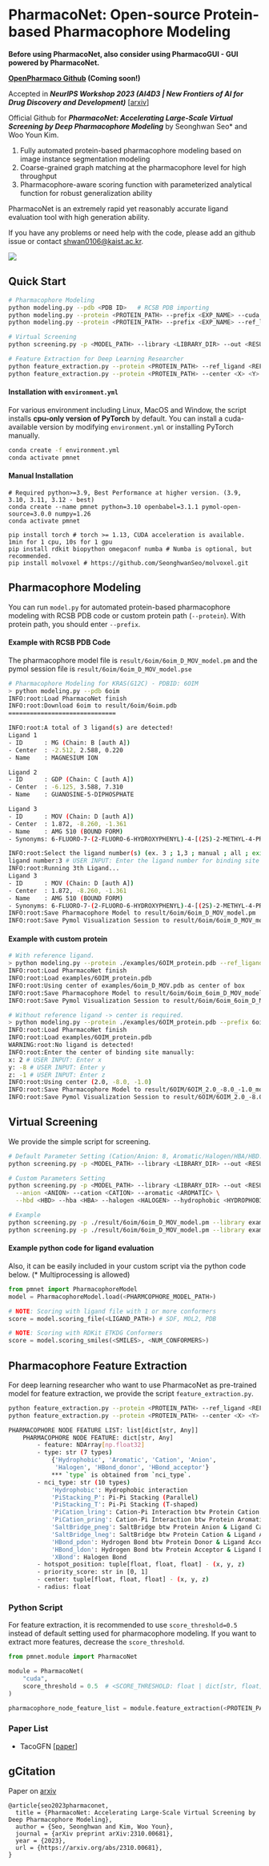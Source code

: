 # PharmacoNet: Open-source Protein-based Pharmacophore Modeling

**Before using PharmacoNet, also consider using PharmacoGUI - GUI powered by PharmacoNet.**

**[OpenPharmaco Github](https://github.com/SeonghwanSeo/OpenPharmaco) (Coming soon!)**

Accepted in **_NeurIPS Workshop 2023 (AI4D3 | New Frontiers of AI for Drug Discovery and Development)_** [[arxiv](https://arxiv.org/abs/2310.00681)]

Official Github for **_PharmacoNet: Accelerating Large-Scale Virtual Screening by Deep Pharmacophore Modeling_** by Seonghwan Seo\* and Woo Youn Kim.

1. Fully automated protein-based pharmacophore modeling based on image instance segmentation modeling
2. Coarse-grained graph matching at the pharmacophore level for high throughput
3. Pharmacophore-aware scoring function with parameterized analytical function for robust generalization ability

PharmacoNet is an extremely rapid yet reasonably accurate ligand evaluation tool with high generation ability.

If you have any problems or need help with the code, please add an github issue or contact [shwan0106@kaist.ac.kr](mailto:shwan0106@kaist.ac.kr).

![](images/overview.png)

## Quick Start

```bash
# Pharmacophore Modeling
python modeling.py --pdb <PDB ID>   # RCSB PDB importing
python modeling.py --protein <PROTEIN_PATH> --prefix <EXP_NAME> --cuda  # CUDA acceleration
python modeling.py --protein <PROTEIN_PATH> --prefix <EXP_NAME> --ref_ligand <REF_LIGAND_PATH>

# Virtual Screening
python screening.py -p <MODEL_PATH> --library <LIBRARY_DIR> --out <RESULT_PATH> --cpus <NCPU>

# Feature Extraction for Deep Learning Researcher
python feature_extraction.py --protein <PROTEIN_PATH> --ref_ligand <REF_LIGAND_PATH> --out <SAVE_PKL_PATH>
python feature_extraction.py --protein <PROTEIN_PATH> --center <X> <Y> <Z> --out <SAVE_PKL_PATH> --cuda
```

#### Installation with `environment.yml`

For various environment including Linux, MacOS and Window, the script installs **cpu-only version of PyTorch** by default. You can install a cuda-available version by modifying `environment.yml` or installing PyTorch manually.

```bash
conda create -f environment.yml
conda activate pmnet
```

#### Manual Installation

```shell
# Required python>=3.9, Best Performance at higher version. (3.9, 3.10, 3.11, 3.12 - best)
conda create --name pmnet python=3.10 openbabel=3.1.1 pymol-open-source=3.0.0 numpy=1.26
conda activate pmnet

pip install torch # torch >= 1.13, CUDA acceleration is available. 1min for 1 cpu, 10s for 1 gpu
pip install rdkit biopython omegaconf numba # Numba is optional, but recommended.
pip install molvoxel # https://github.com/SeonghwanSeo/molvoxel.git
```

## Pharmacophore Modeling

You can run `model.py` for automated protein-based pharmacophore modeling with RCSB PDB code or custom protein path (`--protein`). With protein path, you should enter `--prefix`.

#### Example with RCSB PDB Code

The pharmacophore model file is `result/6oim/6oim_D_MOV_model.pm` and the pymol session file is `result/6oim/6oim_D_MOV_model.pse`

```bash
# Pharmacophore Modeling for KRAS(G12C) - PDBID: 6OIM
> python modeling.py --pdb 6oim
INFO:root:Load PharmacoNet finish
INFO:root:Download 6oim to result/6oim/6oim.pdb
==============================

INFO:root:A total of 3 ligand(s) are detected!
Ligand 1
- ID      : MG (Chain: B [auth A])
- Center  : -2.512, 2.588, 0.220
- Name    : MAGNESIUM ION

Ligand 2
- ID      : GDP (Chain: C [auth A])
- Center  : -6.125, 3.588, 7.310
- Name    : GUANOSINE-5-DIPHOSPHATE

Ligand 3
- ID      : MOV (Chain: D [auth A])
- Center  : 1.872, -8.260, -1.361
- Name    : AMG 510 (BOUND FORM)
- Synonyms: 6-FLUORO-7-(2-FLUORO-6-HYDROXYPHENYL)-4-[(2S)-2-METHYL-4-PROPANOYLPIPERAZIN-1-YL]-1-[4-METHYL-2-(PROPAN-2-YL)PYRIDIN-3-YL]PYRIDO[2,3-D]PYRIMIDIN-2(1H)-ONE

INFO:root:Select the ligand number(s) (ex. 3 ; 1,3 ; manual ; all ; exit)
ligand number:3 # USER INPUT: Enter the ligand number for binding site detection
INFO:root:Running 3th Ligand...
Ligand 3
- ID      : MOV (Chain: D [auth A])
- Center  : 1.872, -8.260, -1.361
- Name    : AMG 510 (BOUND FORM)
- Synonyms: 6-FLUORO-7-(2-FLUORO-6-HYDROXYPHENYL)-4-[(2S)-2-METHYL-4-PROPANOYLPIPERAZIN-1-YL]-1-[4-METHYL-2-(PROPAN-2-YL)PYRIDIN-3-YL]PYRIDO[2,3-D]PYRIMIDIN-2(1H)-ONE
INFO:root:Save Pharmacophore Model to result/6oim/6oim_D_MOV_model.pm
INFO:root:Save Pymol Visualization Session to result/6oim/6oim_D_MOV_model.pse
```

#### Example with custom protein

```bash
# With reference ligand.
> python modeling.py --protein ./examples/6OIM_protein.pdb --ref_ligand ./examples/6OIM_D_MOV.pdb --prefix 6oim
INFO:root:Load PharmacoNet finish
INFO:root:Load examples/6OIM_protein.pdb
INFO:root:Using center of examples/6oim_D_MOV.pdb as center of box
INFO:root:Save Pharmacophore Model to result/6oim/6oim_6oim_D_MOV_model.pm
INFO:root:Save Pymol Visualization Session to result/6oim/6oim_6oim_D_MOV_model.pse

# Without reference ligand -> center is required.
> python modeling.py --protein ./examples/6OIM_protein.pdb --prefix 6oim
INFO:root:Load PharmacoNet finish
INFO:root:Load examples/6OIM_protein.pdb
WARNING:root:No ligand is detected!
INFO:root:Enter the center of binding site manually:
x: 2 # USER INPUT: Enter x
y: -8 # USER INPUT: Enter y
z: -1 # USER INPUT: Enter z
INFO:root:Using center (2.0, -8.0, -1.0)
INFO:root:Save Pharmacophore Model to result/6OIM/6OIM_2.0_-8.0_-1.0_model.pm
INFO:root:Save Pymol Visualization Session to result/6OIM/6OIM_2.0_-8.0_-1.0_model.pse
```

## Virtual Screening

We provide the simple script for screening.

```bash
# Default Parameter Setting (Cation/Anion: 8, Aromatic/Halogen/HBA/HBD: 4, Hydrophobic: 1)
python screening.py -p <MODEL_PATH> --library <LIBRARY_DIR> --out <RESULT_PATH> --cpus <NCPU>

# Custom Parameters Setting
python screening.py -p <MODEL_PATH> --library <LIBRARY_DIR> --out <RESULT_PATH> --cpus <NCPU> \
  --anion <ANION> --cation <CATION> --aromatic <AROMATIC> \
  --hbd <HBD> --hba <HBA> --halogen <HALOGEN> --hydrophobic <HYDROPHOBIC>

# Example
python screening.py -p ./result/6oim/6oim_D_MOV_model.pm --library examples/library --out result.csv --cpus 1
python screening.py -p ./result/6oim/6oim_D_MOV_model.pm --library examples/library --out result.csv --cpus 1 --hbd 5 --hba 5 --aromatic 8
```

#### Example python code for ligand evaluation

Also, it can be easily included in your custom script via the python code below. (\* Multiprocessing is allowed)

```python
from pmnet import PharmacophoreModel
model = PharmacophoreModel.load(<PHARMCOPHORE_MODEL_PATH>)

# NOTE: Scoring with ligand file with 1 or more conformers
score = model.scoring_file(<LIGAND_PATH>) # SDF, MOL2, PDB

# NOTE: Scoring with RDKit ETKDG Conformers
score = model.scoring_smiles(<SMILES>, <NUM_CONFORMERS>)
```

## Pharmacophore Feature Extraction

For deep learning researcher who want to use PharmacoNet as pre-trained model for feature extraction, we provide the script `feature_extraction.py`.

```bash
python feature_extraction.py --protein <PROTEIN_PATH> --ref_ligand <REF_LIGAND_PATH> --out <SAVE_PKL_PATH>
python feature_extraction.py --protein <PROTEIN_PATH> --center <X> <Y> <Z> --out <SAVE_PKL_PATH>
```

```bash
PHARMACOPHORE NODE FEATURE LIST: list[dict[str, Any]]
    PHARMACOPHORE NODE FEATURE: dict[str, Any]
        - feature: NDArray[np.float32]
        - type: str (7 types)
            {'Hydrophobic', 'Aromatic', 'Cation', 'Anion',
             'Halogen', 'HBond_donor', 'HBond_acceptor'}
            *** `type` is obtained from `nci_type`.
        - nci_type: str (10 types)
            'Hydrophobic': Hydrophobic interaction
            'PiStacking_P': Pi-Pi Stacking (Parallel)
            'PiStacking_T': Pi-Pi Stacking (T-shaped)
            'PiCation_lring': Cation-Pi Interaction btw Protein Cation & Ligand Aromatic Ring
            'PiCation_pring': Cation-Pi Interaction btw Protein Aromatic Ring & Ligand Cation
            'SaltBridge_pneg': SaltBridge btw Protein Anion & Ligand Cation
            'SaltBridge_lneg': SaltBridge btw Protein Cation & Ligand Anion
            'HBond_pdon': Hydrogen Bond btw Protein Donor & Ligand Acceptor
            'HBond_ldon': Hydrogen Bond btw Protein Acceptor & Ligand Donor
            'XBond': Halogen Bond
        - hotspot_position: tuple[float, float, float] - (x, y, z)
        - priority_score: str in [0, 1]
        - center: tuple[float, float, float] - (x, y, z)
        - radius: float
```

### Python Script

For feature extraction, it is recommended to use `score_threshold=0.5` instead of default setting used for pharmacophore modeling. If you want to extract more features, decrease the `score_threshold`.

```python
from pmnet.module import PharmacoNet

module = PharmacoNet(
    "cuda",
    score_threshold = 0.5  # <SCORE_THRESHOLD: float | dict[str, float], recommended=0.5>,
)

pharmacophore_node_feature_list = module.feature_extraction(<PROTEIN_PATH>, center=(<X>, <Y>, <Z>))
```

### Paper List

- TacoGFN [[paper](https://arxiv.org/abs/2310.03223)]

## gCitation

Paper on [arxiv](https://arxiv.org/abs/2310.00681)

```
@article{seo2023pharmaconet,
  title = {PharmacoNet: Accelerating Large-Scale Virtual Screening by Deep Pharmacophore Modeling},
  author = {Seo, Seonghwan and Kim, Woo Youn},
  journal = {arXiv preprint arXiv:2310.00681},
  year = {2023},
  url = {https://arxiv.org/abs/2310.00681},
}
```
